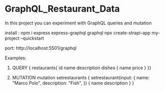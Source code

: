 # GraphQL_Restaurant_Data

In this project you can experiment with GraphQL queries and mutation


install :
npm i express express-graphql graphql
npx create-strapi-app my-project –quickstart

port:
http://localhost:5501/graphql


Examples:
1) QUERY
{ restaurants{
  id
  name
  description
  dishes {
    name
    price
  }
}}




2) MUTATION 
mutation setrestaurants {
  setrestaurant(input: {
    name: "Marco Polo",
    description: "Fish",
  }) {
    name
    description
  }
}

